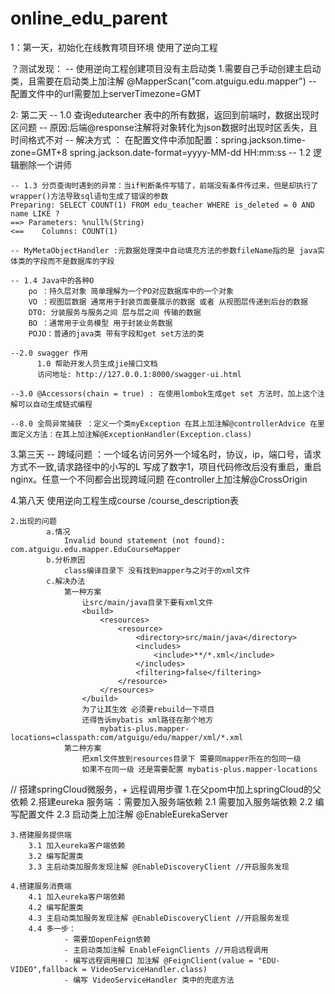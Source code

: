 # online_edu_parent
1：第一天，初始化在线教育项目环境 使用了逆向工程 

？测试发现：
    -- 使用逆向工程创建项目没有主启动类
        1.需要自己手动创建主启动类，且需要在启动类上加注解 @MapperScan("com.atguigu.edu.mapper")
    -- 配置文件中的url需要加上serverTimezone=GMT
    
2: 第二天
    -- 1.0 查询edutearcher 表中的所有数据，返回到前端时，数据出现时区问题
    -- 原因:后端@response注解将对象转化为json数据时出现时区丢失，且时间格式不对
    -- 解决方式 ： 在配置文件中添加配置：spring.jackson.time-zone=GMT+8
                                      spring.jackson.date-format=yyyy-MM-dd HH:mm:ss
    -- 1.2 逻辑删除一个讲师
    
    -- 1.3 分页查询时遇到的异常：当if判断条件写错了，前端没有条件传过来，但是却执行了wrapper()方法导致sql语句生成了错误的参数
    Preparing: SELECT COUNT(1) FROM edu_teacher WHERE is_deleted = 0 AND name LIKE ? 
    ==> Parameters: %null%(String)
    <==    Columns: COUNT(1)
    
    -- MyMetaObjectHandler :元数据处理类中自动填充方法的参数fileName指的是 java实体类的字段而不是数据库的字段
    
    -- 1.4 Java中的各种O
        po ：持久层对象 简单理解为一个PO对应数据库中的一个对象
        VO ：视图层数据 通常用于封装页面要展示的数据 或者 从视图层传递到后台的数据
        DTO: 分装服务与服务之间 层与层之间 传输的数据
        BO ：通常用于业务模型 用于封装业务数据
        POJO：普通的java类 带有字段和get set方法的类
                                      
    --2.0 swagger 作用
          1.0 帮助开发人员生成jie接口文档
          访问地址: http://127.0.0.1:8000/swagger-ui.html
          
    --3.0 @Accessors(chain = true) : 在使用lombok生成get set 方法时，加上这个注解可以自动生成链式编程
    
    --8.0 全局异常捕获 ：定义一个类myException 在其上加注解@controllerAdvice 在里面定义方法：在其上加注解@ExceptionHandler(Exception.class)

3.第三天
    -- 跨域问题 ：一个域名访问另外一个域名时，协议，ip，端口号，请求方式不一致,请求路径中的小写的L 写成了数字1，项目代码修改后没有重启，重启nginx。任意一个不同都会出现跨域问题
        在controller上加注解@CrossOrigin
  
4.第八天
    使用逆向工程生成course /course_description表
    
    
    2.出现的问题
    		a.情况
    			Invalid bound statement (not found): com.atguigu.edu.mapper.EduCourseMapper
    		b.分析原因
    			class编译目录下 没有找到mapper与之对于的xml文件
    		c.解决办法
    			第一种方案
    				让src/main/java目录下要有xml文件
    				<build>
    					<resources>
    						<resource>
    							<directory>src/main/java</directory>
    							<includes>
    								<include>**/*.xml</include>
    							</includes>
    							<filtering>false</filtering>
    						</resource>
    					</resources>
    				</build>
    				为了让其生效 必须要rebuild一下项目
    				还得告诉mybatis xml路径在那个地方
    					mybatis-plus.mapper-locations=classpath:com/atguigu/edu/mapper/xml/*.xml
    			第二种方案
    				把xml文件放到resources目录下 需要同mapper所在的包同一级
    				如果不在同一级 还是需要配置 mybatis-plus.mapper-locations
// 搭建springCloud微服务，+ 远程调用步骤
    1.在父pom中加上springCloud的父依赖
    2.搭建eureka 服务端 ：需要加入服务端依赖
        2.1 需要加入服务端依赖
        2.2 编写配置文件
        2.3 启动类上加注解 @EnableEurekaServer
        
    3.搭建服务提供端
        3.1 加入eureka客户端依赖
        3.2 编写配置类
        3.3 主启动类加服务发现注解 @EnableDiscoveryClient //开启服务发现
        
    4.搭建服务消费端
        4.1 加入eureka客户端依赖
        4.2 编写配置类
        4.3 主启动类加服务发现注解 @EnableDiscoveryClient //开启服务发现
        4.4 多一步：
                - 需要加openFeign依赖
                - 主启动类加注解 EnableFeignClients //开启远程调用
                - 编写远程调用接口 加注解 @FeignClient(value = "EDU-VIDEO",fallback = VideoServiceHandler.class)
                - 编写 VideoServiceHandler 类中的兜底方法
                
